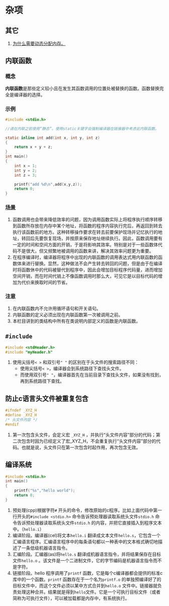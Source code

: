 # 杂项

## 其它

1. [为什么需要动态分配内存。](<https://blog.csdn.net/a1232345/article/details/40650493>)

## 内联函数

### 概念

**内联函数**是那些定义较小且在发生其函数调用的位置处被替换的函数。函数替换完全是编译器的选择。

### 示例

```c
#include <stdio.h>

//请在内联之前使用“静态”。使用static关键字会强制编译器在链接器中考虑此内联函数。

static inline int add(int x, int y, int z)
{
    return x + y + z;
}
int main()
{
    int x = 1;
    int y = 2;
    int z = 3;

    printf("add %d\n",add(x,y,z));
    return 0;
}
```

### [场景](<http://c.biancheng.net/cpp/html/933.html>)

1. 函数调用也会带来降低效率的问题，因为调用函数实际上将程序执行顺序转移到函数所存放在内存中某个地址，将函数的程序内容执行完后，再返回到转去执行该函数前的地方。这种转移操作要求在转去前要保护现场并记忆执行的地址，转回后先要恢复现场，并按原来保存地址继续执行。因此，函数调用要有一定的时间和空间方面的开销，于是将影响其效率。特别是对于一些函数体代码不是很大，但又频繁地被调用的函数来讲，解决其效率问题更为重要。
2. 在程序编译时，编译器将程序中出现的内联函数的调用表达式用内联函数的函数体来进行替换。显然，这种做法不会产生转去转回的问题，但是由于在编译时将函数休中的代码被替代到程序中，因此会增加目标程序代码量，进而增加空间开销，而在时间代销上不像函数调用时那么大，可见它是以目标代码的增加为代价来换取时间的节省。

### 注意

1. 在内联函数内不允许用循环语句和开关语句。
2. 内联函数的定义必须出现在内联函数第一次被调用之前。
3. 本栏目讲到的类结构中所有在类说明内部定义的函数是内联函数。

## `#include`

```c
#include <stdHeader.h>
#include "myHeader.h"
```

1. 使用尖括号`< >`  和双引号`" "` 的区别在于头文件的搜索路径不同：
   * 使用尖括号`< >`，编译器会到系统路径下查找头文件。
   * 而使用双引号`" "`，编译器首先在当前目录下查找头文件，如果没有找到，再到系统路径下查找。

## 防止c语言头文件被重复包含

```c
#ifndef _XYZ_H
#define _XYZ_H
/* 头文件内容 */
#endif
```

1. 第一次包含头文件，会定义宏 `_XYZ_H` ，并执行“头文件内容”部分的代码；第二次包含时因为已经定义了宏_XYZ_H，不会重复执行“头文件内容”部分的代码。也就是说，头文件只在第一次包含时起作用，再次包含无效。

## 编译系统

```c
#include <stdio.h>
int main()
{
    printf("%s","hello world");
    return 0;
}
```

1. 预处理(cpp)根据字符`#` 开头的命令，修改原始的c程序。比如上面代码中第一行开头的`#include <stdio.h>` 命令告诉预处理器读取系统头文件`stdio.h` 命令告诉预处理器读取系统头文件`stdio.h` 的内容，并把它直接插入到程序文本中。（`hello.i`）
2. 编译阶段。编译器(cel)将文本`hello.i` 翻译成文本文件`hello.s`，它包含一个汇编语言程序。汇编语言程序中的每条语句都以一种表中的文本格式确切地描述了一条低级机器语言指令。
3. 汇编阶段。汇编器(as)将`hello.s` 翻译成机器语言指令，并将结果保存在目标文件`hello.o` 。该文件是一个二进制文件，它的字节编码是机器语言指令而不是字符。
4. 链接阶段。hello 程序调用了`printf` 函数，它是每个c编译器都会提供的标准c库中的一个函数。`printf` 函数存在于一个名为`printf.o` 的单独预编译好了的目标文件中，而这个文件必须以某中方式合并到`hello.o` 文件中。链接器就负责处理这种合并。结果就是得到`hello`文件。它是一个可执行目标文件（或者简称为可执行文件），可以被加载都是内存中，有系统执行。

